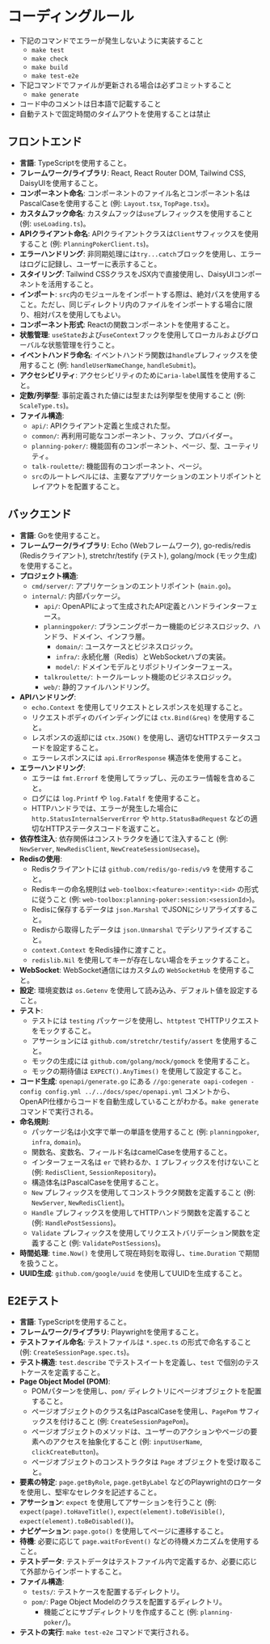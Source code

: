 # コーディングルール

- 下記のコマンドでエラーが発生しないように実装すること
    - `make test`
    - `make check`
    - `make build`
    - `make test-e2e`
- 下記コマンドでファイルが更新される場合は必ずコミットすること
    - `make generate`
- コード中のコメントは日本語で記載すること
- 自動テストで固定時間のタイムアウトを使用することは禁止

## フロントエンド

- **言語**: TypeScriptを使用すること。
- **フレームワーク/ライブラリ**: React, React Router DOM, Tailwind CSS, DaisyUIを使用すること。
- **コンポーネント命名**: コンポーネントのファイル名とコンポーネント名はPascalCaseを使用すること (例: `Layout.tsx`, `TopPage.tsx`)。
- **カスタムフック命名**: カスタムフックは`use`プレフィックスを使用すること (例: `useLoading.ts`)。
- **APIクライアント命名**: APIクライアントクラスは`Client`サフィックスを使用すること (例: `PlanningPokerClient.ts`)。
- **エラーハンドリング**: 非同期処理には`try...catch`ブロックを使用し、エラーはログに記録し、ユーザーに表示すること。
- **スタイリング**: Tailwind CSSクラスをJSX内で直接使用し、DaisyUIコンポーネントを活用すること。
- **インポート**: `src`内のモジュールをインポートする際は、絶対パスを使用すること。ただし、同じディレクトリ内のファイルをインポートする場合に限り、相対パスを使用してもよい。
- **コンポーネント形式**: Reactの関数コンポーネントを使用すること。
- **状態管理**: `useState`および`useContext`フックを使用してローカルおよびグローバルな状態管理を行うこと。
- **イベントハンドラ命名**: イベントハンドラ関数は`handle`プレフィックスを使用すること (例: `handleUserNameChange`, `handleSubmit`)。
- **アクセシビリティ**: アクセシビリティのために`aria-label`属性を使用すること。
- **定数/列挙型**: 事前定義された値には型または列挙型を使用すること (例: `ScaleType.ts`)。
- **ファイル構造**: 
    - `api/`: APIクライアント定義と生成された型。
    - `common/`: 再利用可能なコンポーネント、フック、プロバイダー。
    - `planning-poker/`: 機能固有のコンポーネント、ページ、型、ユーティリティ。
    - `talk-roulette/`: 機能固有のコンポーネント、ページ。
    - `src`のルートレベルには、主要なアプリケーションのエントリポイントとレイアウトを配置すること。

## バックエンド

- **言語**: Goを使用すること。
- **フレームワーク/ライブラリ**: Echo (Webフレームワーク), go-redis/redis (Redisクライアント), stretchr/testify (テスト), golang/mock (モック生成) を使用すること。
- **プロジェクト構造**:
    - `cmd/server/`: アプリケーションのエントリポイント (`main.go`)。
    - `internal/`: 内部パッケージ。
        - `api/`: OpenAPIによって生成されたAPI定義とハンドラインターフェース。
        - `planningpoker/`: プランニングポーカー機能のビジネスロジック、ハンドラ、ドメイン、インフラ層。
            - `domain/`: ユースケースとビジネスロジック。
            - `infra/`: 永続化層（Redis）とWebSocketハブの実装。
            - `model/`: ドメインモデルとリポジトリインターフェース。
        - `talkroulette/`: トークルーレット機能のビジネスロジック。
        - `web/`: 静的ファイルハンドリング。
- **APIハンドリング**:
    - `echo.Context` を使用してリクエストとレスポンスを処理すること。
    - リクエストボディのバインディングには `ctx.Bind(&req)` を使用すること。
    - レスポンスの返却には `ctx.JSON()` を使用し、適切なHTTPステータスコードを設定すること。
    - エラーレスポンスには `api.ErrorResponse` 構造体を使用すること。
- **エラーハンドリング**:
    - エラーは `fmt.Errorf` を使用してラップし、元のエラー情報を含めること。
    - ログには `log.Printf` や `log.Fatalf` を使用すること。
    - HTTPハンドラでは、エラーが発生した場合に `http.StatusInternalServerError` や `http.StatusBadRequest` などの適切なHTTPステータスコードを返すこと。
- **依存性注入**: 依存関係はコンストラクタを通じて注入すること (例: `NewServer`, `NewRedisClient`, `NewCreateSessionUsecase`)。
- **Redisの使用**:
    - Redisクライアントには `github.com/redis/go-redis/v9` を使用すること。
    - Redisキーの命名規則は `web-toolbox:<feature>:<entity>:<id>` の形式に従うこと (例: `web-toolbox:planning-poker:session:<sessionId>`)。
    - Redisに保存するデータは `json.Marshal` でJSONにシリアライズすること。
    - Redisから取得したデータは `json.Unmarshal` でデシリアライズすること。
    - `context.Context` をRedis操作に渡すこと。
    - `redislib.Nil` を使用してキーが存在しない場合をチェックすること。
- **WebSocket**: WebSocket通信にはカスタムの `WebSocketHub` を使用すること。
- **設定**: 環境変数は `os.Getenv` を使用して読み込み、デフォルト値を設定すること。
- **テスト**:
    - テストには `testing` パッケージを使用し、`httptest` でHTTPリクエストをモックすること。
    - アサーションには `github.com/stretchr/testify/assert` を使用すること。
    - モックの生成には `github.com/golang/mock/gomock` を使用すること。
    - モックの期待値は `EXPECT().AnyTimes()` を使用して設定すること。
- **コード生成**: `openapi/generate.go` にある `//go:generate oapi-codegen -config config.yml ../../docs/spec/openapi.yml` コメントから、OpenAPI仕様からコードを自動生成していることがわかる。`make generate` コマンドで実行される。
- **命名規則**:
    - パッケージ名は小文字で単一の単語を使用すること (例: `planningpoker`, `infra`, `domain`)。
    - 関数名、変数名、フィールド名はcamelCaseを使用すること。
    - インターフェース名は `er` で終わるか、`I` プレフィックスを付けないこと (例: `RedisClient`, `SessionRepository`)。
    - 構造体名はPascalCaseを使用すること。
    - `New` プレフィックスを使用してコンストラクタ関数を定義すること (例: `NewServer`, `NewRedisClient`)。
    - `Handle` プレフィックスを使用してHTTPハンドラ関数を定義すること (例: `HandlePostSessions`)。
    - `Validate` プレフィックスを使用してリクエストバリデーション関数を定義すること (例: `ValidatePostSessions`)。
- **時間処理**: `time.Now()` を使用して現在時刻を取得し、`time.Duration` で期間を扱うこと。
- **UUID生成**: `github.com/google/uuid` を使用してUUIDを生成すること。

## E2Eテスト

- **言語**: TypeScriptを使用すること。
- **フレームワーク/ライブラリ**: Playwrightを使用すること。
- **テストファイル命名**: テストファイルは `*.spec.ts` の形式で命名すること (例: `CreateSessionPage.spec.ts`)。
- **テスト構造**: `test.describe` でテストスイートを定義し、`test` で個別のテストケースを定義すること。
- **Page Object Model (POM)**:
    - POMパターンを使用し、`pom/` ディレクトリにページオブジェクトを配置すること。
    - ページオブジェクトのクラス名はPascalCaseを使用し、`PagePom` サフィックスを付けること (例: `CreateSessionPagePom`)。
    - ページオブジェクトのメソッドは、ユーザーのアクションやページの要素へのアクセスを抽象化すること (例: `inputUserName`, `clickCreateButton`)。
    - ページオブジェクトのコンストラクタは `Page` オブジェクトを受け取ること。
- **要素の特定**: `page.getByRole`, `page.getByLabel` などのPlaywrightのロケータを使用し、堅牢なセレクタを記述すること。
- **アサーション**: `expect` を使用してアサーションを行うこと (例: `expect(page).toHaveTitle()`, `expect(element).toBeVisible()`, `expect(element).toBeDisabled()`)。
- **ナビゲーション**: `page.goto()` を使用してページに遷移すること。
- **待機**: 必要に応じて `page.waitForEvent()` などの待機メカニズムを使用すること。
- **テストデータ**: テストデータはテストファイル内で定義するか、必要に応じて外部からインポートすること。
- **ファイル構造**:
    - `tests/`: テストケースを配置するディレクトリ。
    - `pom/`: Page Object Modelのクラスを配置するディレクトリ。
        - 機能ごとにサブディレクトリを作成すること (例: `planning-poker/`)。
- **テストの実行**: `make test-e2e` コマンドで実行される。
